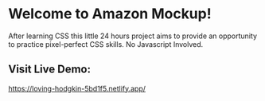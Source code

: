 # Welcome to Amazon Mockup!

After learning CSS this little 24 hours project aims to provide an opportunity to practice pixel-perfect CSS skills.
No Javascript Involved.

## Visit Live Demo:

https://loving-hodgkin-5bd1f5.netlify.app/
